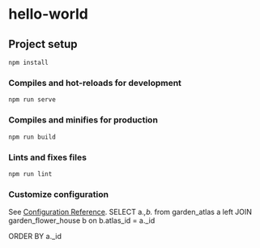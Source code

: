 # hello-world

## Project setup

```
npm install
```

### Compiles and hot-reloads for development

```
npm run serve
```

### Compiles and minifies for production

```
npm run build
```

### Lints and fixes files

```
npm run lint
```

### Customize configuration

See [Configuration Reference](https://cli.vuejs.org/config/).
SELECT a._,b._ from
garden_atlas a
left JOIN garden_flower_house b
on b.atlas_id = a.\_id

ORDER BY a.\_id
